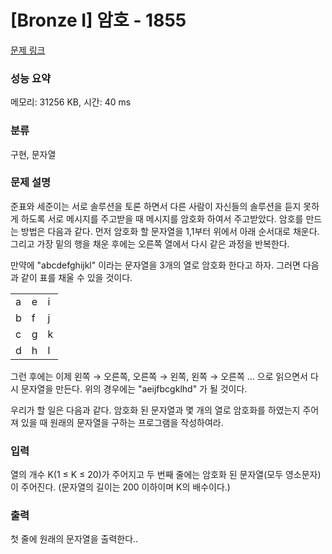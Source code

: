 # [Bronze I] 암호 - 1855 

[문제 링크](https://www.acmicpc.net/problem/1855) 

### 성능 요약

메모리: 31256 KB, 시간: 40 ms

### 분류

구현, 문자열

### 문제 설명

<p>준표와 세준이는 서로 솔루션을 토론 하면서 다른 사람이 자신들의 솔루션을 듣지 못하게 하도록 서로 메시지를 주고받을 때 메시지를 암호화 하여서 주고받았다. 암호를 만드는 방법은 다음과 같다. 먼저 암호화 할 문자열을 1,1부터 위에서 아래 순서대로 채운다. 그리고 가장 밑의 행을 채운 후에는 오른쪽 열에서 다시 같은 과정을 반복한다.</p>

<p>만약에 "abcdefghijkl" 이라는 문자열을 3개의 열로 암호화 한다고 하자. 그러면 다음과 같이 표를 채울 수 있을 것이다.</p>

<table class="table table-bordered td-center table-center-20">
	<tbody>
		<tr>
			<td>a</td>
			<td>e</td>
			<td>i</td>
		</tr>
		<tr>
			<td>b</td>
			<td>f</td>
			<td>j</td>
		</tr>
		<tr>
			<td>c</td>
			<td>g</td>
			<td>k</td>
		</tr>
		<tr>
			<td>d</td>
			<td>h</td>
			<td>l</td>
		</tr>
	</tbody>
</table>

<p>그런 후에는 이제 왼쪽 → 오른쪽, 오른쪽 → 왼쪽, 왼쪽 → 오른쪽 ... 으로 읽으면서 다시 문자열을 만든다. 위의 경우에는 "aeijfbcgklhd" 가 될 것이다.</p>

<p>우리가 할 일은 다음과 같다. 암호화 된 문자열과 몇 개의 열로 암호화를 하였는지 주어져 있을 때 원래의 문자열을 구하는 프로그램을 작성하여라.</p>

### 입력 

 <p>열의 개수 K(1 ≤ K ≤ 20)가 주어지고 두 번째 줄에는 암호화 된 문자열(모두 영소문자)이 주어진다. (문자열의 길이는 200 이하이며 K의 배수이다.)</p>

### 출력 

 <p>첫 줄에 원래의 문자열을 출력한다..</p>

